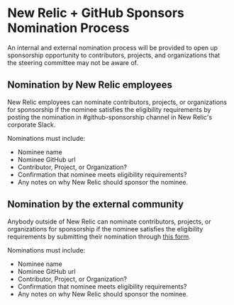 # New Relic + GitHub Sponsors Nomination Process

An internal and external nomination process will be provided to open up sponsorship opportunity to contributors, projects, and organizations that the steering committee may not be aware of.

## Nomination by New Relic employees
New Relic employees can nominate contributors, projects, or organizations for sponsorship if the nominee satisfies the eligibility requirements by posting the nomination in  #github-sponsorship channel in New Relic's corporate Slack.

Nominations must include:
* Nominee name
* Nominee GitHub url
* Contributor, Project, or Organization?
* Confirmation that nominee meets eligibility requirements?
* Any notes on why New Relic should sponsor the nominee.

## Nomination by the external community
Anybody outside of New Relic can nominate contributors, projects, or organizations for sponsorship if the nominee satisfies the eligibility requirements by submitting their nomination through [this form](https://forms.gle/o5KUKHndGVwWg4hA8).

Nominations must include:
* Nominee name
* Nominee GitHub url
* Contributor, Project, or Organization?
* Confirmation that nominee meets eligibility requirements?
* Any notes on why New Relic should sponsor the nominee.
